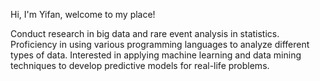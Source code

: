 Hi, I'm Yifan, welcome to my place!

Conduct research in big data and rare event analysis in statistics. Proficiency in using various programming languages to analyze different types of data. 
Interested in applying machine learning and data mining techniques to develop predictive models for real-life problems.

